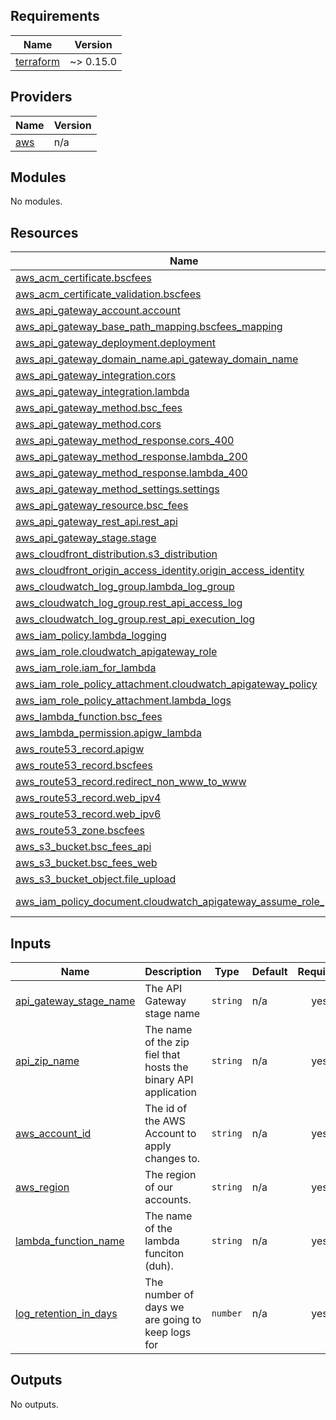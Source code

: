 ## Requirements

| Name | Version |
|------|---------|
| <a name="requirement_terraform"></a> [terraform](#requirement\_terraform) | ~> 0.15.0 |

## Providers

| Name | Version |
|------|---------|
| <a name="provider_aws"></a> [aws](#provider\_aws) | n/a |

## Modules

No modules.

## Resources

| Name | Type |
|------|------|
| [aws_acm_certificate.bscfees](https://registry.terraform.io/providers/hashicorp/aws/latest/docs/resources/acm_certificate) | resource |
| [aws_acm_certificate_validation.bscfees](https://registry.terraform.io/providers/hashicorp/aws/latest/docs/resources/acm_certificate_validation) | resource |
| [aws_api_gateway_account.account](https://registry.terraform.io/providers/hashicorp/aws/latest/docs/resources/api_gateway_account) | resource |
| [aws_api_gateway_base_path_mapping.bscfees_mapping](https://registry.terraform.io/providers/hashicorp/aws/latest/docs/resources/api_gateway_base_path_mapping) | resource |
| [aws_api_gateway_deployment.deployment](https://registry.terraform.io/providers/hashicorp/aws/latest/docs/resources/api_gateway_deployment) | resource |
| [aws_api_gateway_domain_name.api_gateway_domain_name](https://registry.terraform.io/providers/hashicorp/aws/latest/docs/resources/api_gateway_domain_name) | resource |
| [aws_api_gateway_integration.cors](https://registry.terraform.io/providers/hashicorp/aws/latest/docs/resources/api_gateway_integration) | resource |
| [aws_api_gateway_integration.lambda](https://registry.terraform.io/providers/hashicorp/aws/latest/docs/resources/api_gateway_integration) | resource |
| [aws_api_gateway_method.bsc_fees](https://registry.terraform.io/providers/hashicorp/aws/latest/docs/resources/api_gateway_method) | resource |
| [aws_api_gateway_method.cors](https://registry.terraform.io/providers/hashicorp/aws/latest/docs/resources/api_gateway_method) | resource |
| [aws_api_gateway_method_response.cors_400](https://registry.terraform.io/providers/hashicorp/aws/latest/docs/resources/api_gateway_method_response) | resource |
| [aws_api_gateway_method_response.lambda_200](https://registry.terraform.io/providers/hashicorp/aws/latest/docs/resources/api_gateway_method_response) | resource |
| [aws_api_gateway_method_response.lambda_400](https://registry.terraform.io/providers/hashicorp/aws/latest/docs/resources/api_gateway_method_response) | resource |
| [aws_api_gateway_method_settings.settings](https://registry.terraform.io/providers/hashicorp/aws/latest/docs/resources/api_gateway_method_settings) | resource |
| [aws_api_gateway_resource.bsc_fees](https://registry.terraform.io/providers/hashicorp/aws/latest/docs/resources/api_gateway_resource) | resource |
| [aws_api_gateway_rest_api.rest_api](https://registry.terraform.io/providers/hashicorp/aws/latest/docs/resources/api_gateway_rest_api) | resource |
| [aws_api_gateway_stage.stage](https://registry.terraform.io/providers/hashicorp/aws/latest/docs/resources/api_gateway_stage) | resource |
| [aws_cloudfront_distribution.s3_distribution](https://registry.terraform.io/providers/hashicorp/aws/latest/docs/resources/cloudfront_distribution) | resource |
| [aws_cloudfront_origin_access_identity.origin_access_identity](https://registry.terraform.io/providers/hashicorp/aws/latest/docs/resources/cloudfront_origin_access_identity) | resource |
| [aws_cloudwatch_log_group.lambda_log_group](https://registry.terraform.io/providers/hashicorp/aws/latest/docs/resources/cloudwatch_log_group) | resource |
| [aws_cloudwatch_log_group.rest_api_access_log](https://registry.terraform.io/providers/hashicorp/aws/latest/docs/resources/cloudwatch_log_group) | resource |
| [aws_cloudwatch_log_group.rest_api_execution_log](https://registry.terraform.io/providers/hashicorp/aws/latest/docs/resources/cloudwatch_log_group) | resource |
| [aws_iam_policy.lambda_logging](https://registry.terraform.io/providers/hashicorp/aws/latest/docs/resources/iam_policy) | resource |
| [aws_iam_role.cloudwatch_apigateway_role](https://registry.terraform.io/providers/hashicorp/aws/latest/docs/resources/iam_role) | resource |
| [aws_iam_role.iam_for_lambda](https://registry.terraform.io/providers/hashicorp/aws/latest/docs/resources/iam_role) | resource |
| [aws_iam_role_policy_attachment.cloudwatch_apigateway_policy](https://registry.terraform.io/providers/hashicorp/aws/latest/docs/resources/iam_role_policy_attachment) | resource |
| [aws_iam_role_policy_attachment.lambda_logs](https://registry.terraform.io/providers/hashicorp/aws/latest/docs/resources/iam_role_policy_attachment) | resource |
| [aws_lambda_function.bsc_fees](https://registry.terraform.io/providers/hashicorp/aws/latest/docs/resources/lambda_function) | resource |
| [aws_lambda_permission.apigw_lambda](https://registry.terraform.io/providers/hashicorp/aws/latest/docs/resources/lambda_permission) | resource |
| [aws_route53_record.apigw](https://registry.terraform.io/providers/hashicorp/aws/latest/docs/resources/route53_record) | resource |
| [aws_route53_record.bscfees](https://registry.terraform.io/providers/hashicorp/aws/latest/docs/resources/route53_record) | resource |
| [aws_route53_record.redirect_non_www_to_www](https://registry.terraform.io/providers/hashicorp/aws/latest/docs/resources/route53_record) | resource |
| [aws_route53_record.web_ipv4](https://registry.terraform.io/providers/hashicorp/aws/latest/docs/resources/route53_record) | resource |
| [aws_route53_record.web_ipv6](https://registry.terraform.io/providers/hashicorp/aws/latest/docs/resources/route53_record) | resource |
| [aws_route53_zone.bscfees](https://registry.terraform.io/providers/hashicorp/aws/latest/docs/resources/route53_zone) | resource |
| [aws_s3_bucket.bsc_fees_api](https://registry.terraform.io/providers/hashicorp/aws/latest/docs/resources/s3_bucket) | resource |
| [aws_s3_bucket.bsc_fees_web](https://registry.terraform.io/providers/hashicorp/aws/latest/docs/resources/s3_bucket) | resource |
| [aws_s3_bucket_object.file_upload](https://registry.terraform.io/providers/hashicorp/aws/latest/docs/resources/s3_bucket_object) | resource |
| [aws_iam_policy_document.cloudwatch_apigateway_assume_role_policy](https://registry.terraform.io/providers/hashicorp/aws/latest/docs/data-sources/iam_policy_document) | data source |

## Inputs

| Name | Description | Type | Default | Required |
|------|-------------|------|---------|:--------:|
| <a name="input_api_gateway_stage_name"></a> [api\_gateway\_stage\_name](#input\_api\_gateway\_stage\_name) | The API Gateway stage name | `string` | n/a | yes |
| <a name="input_api_zip_name"></a> [api\_zip\_name](#input\_api\_zip\_name) | The name of the zip fiel that hosts the binary API application | `string` | n/a | yes |
| <a name="input_aws_account_id"></a> [aws\_account\_id](#input\_aws\_account\_id) | The id of the AWS Account to apply changes to. | `string` | n/a | yes |
| <a name="input_aws_region"></a> [aws\_region](#input\_aws\_region) | The region of our accounts. | `string` | n/a | yes |
| <a name="input_lambda_function_name"></a> [lambda\_function\_name](#input\_lambda\_function\_name) | The name of the lambda funciton (duh). | `string` | n/a | yes |
| <a name="input_log_retention_in_days"></a> [log\_retention\_in\_days](#input\_log\_retention\_in\_days) | The number of days we are going to keep logs for | `number` | n/a | yes |

## Outputs

No outputs.
